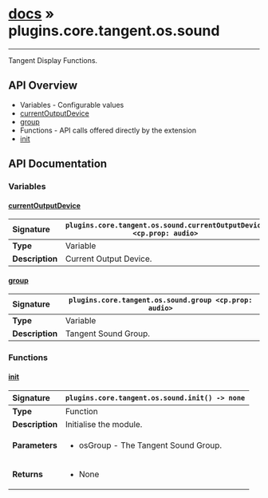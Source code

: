 # [docs](index.md) » plugins.core.tangent.os.sound
---

Tangent Display Functions.

## API Overview
* Variables - Configurable values
 * [currentOutputDevice](#currentoutputdevice)
 * [group](#group)
* Functions - API calls offered directly by the extension
 * [init](#init)

## API Documentation

### Variables

#### [currentOutputDevice](#currentoutputdevice)
| <span style="float: left;">**Signature**</span> | <span style="float: left;">`plugins.core.tangent.os.sound.currentOutputDevice <cp.prop: audio>` </span>                                                          |
| -----------------------------------------------------|---------------------------------------------------------------------------------------------------------|
| **Type**                                             | Variable                                                                                         |
| **Description**                                      | Current Output Device.                                                                                         |

#### [group](#group)
| <span style="float: left;">**Signature**</span> | <span style="float: left;">`plugins.core.tangent.os.sound.group <cp.prop: audio>` </span>                                                          |
| -----------------------------------------------------|---------------------------------------------------------------------------------------------------------|
| **Type**                                             | Variable                                                                                         |
| **Description**                                      | Tangent Sound Group.                                                                                         |

### Functions

#### [init](#init)
| <span style="float: left;">**Signature**</span> | <span style="float: left;">`plugins.core.tangent.os.sound.init() -> none` </span>                                                          |
| -----------------------------------------------------|---------------------------------------------------------------------------------------------------------|
| **Type**                                             | Function                                                                                         |
| **Description**                                      | Initialise the module.                                                                                         |
| **Parameters**                                       | <ul markdown="1"><li markdown="1">osGroup - The Tangent Sound Group.</li></ul> |
| **Returns**                                          | <ul markdown="1"><li markdown="1">None</li></ul>          |


